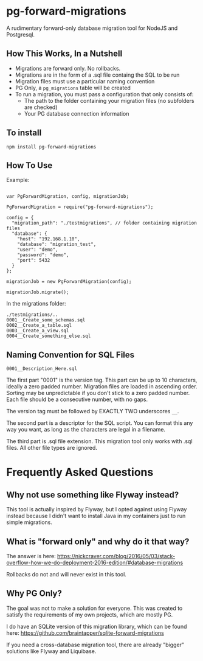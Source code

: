 # pg-forward-migrations

A rudimentary forward-only database migration tool for NodeJS and Postgresql.

## How This Works, In a Nutshell

* Migrations are forward only. No rollbacks.
* Migrations are in the form of a .sql file containg the SQL to be run
* Migration files must use a particular naming convention
* PG Only, a `pg_migrations` table will be created
* To run a migration, you must pass a configuration that only consists of:
  * The path to the folder containing your migration files (no subfolders are checked)
  * Your PG database connection information

## To install

```
npm install pg-forward-migrations
```

## How To Use

Example:

```

var PgForwardMigration, config, migrationJob;

PgForwardMigration = require("pg-forward-migrations");

config = {
  "migration_path": "./testmigrations", // folder containing migration files
  "database": {
    "host": "192.168.1.10",
    "database": "migration_test",
    "user": "demo",
    "password": "demo",
    "port": 5432
  }
};

migrationJob = new PgForwardMigration(config);

migrationJob.migrate();

```


In the migrations folder:

```
./testmigrations/..
0001__Create_some_schemas.sql
0002__Create_a_table.sql
0003__Create_a_view.sql
0004__Create_something_else.sql
```


## Naming Convention for SQL Files

`0001__Description_Here.sql`

The first part "0001" is the version tag. This part can be up to 10 characters, ideally a zero padded number. Migration files are loaded in ascending order. Sorting may be unpredictable if you don't stick to a zero padded number. Each file should be a consecutive number, with no gaps.

The version tag must be followed by EXACTLY TWO underscores `__`.

The second part is a descriptor for the SQL script. You can format this any way you want, as long as the characters are legal in a filename.

The third part is .sql file extension. This migration tool only works with .sql files. All other file types are ignored.




# Frequently Asked Questions

## Why not use something like Flyway instead?

This tool is actually inspired by Flyway, but I opted against using Flyway instead because I didn't want to install Java in my containers just to run simple migrations.

## What is "forward only" and why do it that way?

The answer is here: https://nickcraver.com/blog/2016/05/03/stack-overflow-how-we-do-deployment-2016-edition/#database-migrations

Rollbacks do not and will never exist in this tool.

## Why PG Only?

 The goal was not to make a solution for everyone. This was created to satisfy the requirements of my own projects, which are mostly PG.

 I do have an SQLite version of this migration library, which can be found here: https://github.com/braintapper/sqlite-forward-migrations

 If you need a cross-database migration tool, there are already "bigger" solutions like Flyway and Liquibase.



